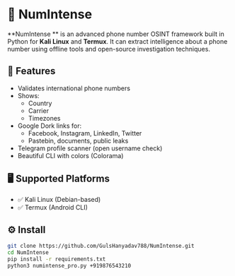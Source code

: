 # 📱 NumIntense 

**NumIntense ** is an advanced phone number OSINT framework built in Python for **Kali Linux** and **Termux**. It can extract intelligence about a phone number using offline tools and open-source investigation techniques.

## 🚀 Features
- Validates international phone numbers
- Shows:
  - Country
  - Carrier
  - Timezones
- Google Dork links for:
  - Facebook, Instagram, LinkedIn, Twitter
  - Pastebin, documents, public leaks
- Telegram profile scanner (open username check)
- Beautiful CLI with colors (Colorama)

## 🖥️ Supported Platforms
- ✅ Kali Linux (Debian-based)
- ✅ Termux (Android CLI)

## ⚙️ Install

```bash
git clone https://github.com/GulsHanyadav788/NumIntense.git
cd NumIntense
pip install -r requirements.txt
python3 numintense_pro.py +919876543210
